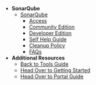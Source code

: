 - **SonarQube**
  - [SonarQube](sonarqube/sonarqube-overview)
    - [Access](sonarqube/sonarqube-access)
    - [Community Edition](sonarqube/sonarqube-set-up-community-edition)
    - [Developer Edition](sonarqube/sonarqube-set-up-developer-edition)
    - [Self Help Guide](sonarqube/sonarqube-self-help-guide)  
    - [Cleanup Policy](clean-up-policy)
    - [FAQs](sonarqube/sonarqube-faqs)  
- **Additional Resources**
  - [Back to Tools Guide](https://docs.developer.tech.gov.sg/docs/ship-hats-tools-guide/#/tools-overview)
  - [Head Over to Getting Started](https://docs.developer.tech.gov.sg/docs/ship-hats-getting-started-guide/#/)
  - [Head Over to Portal Guide](https://docs.developer.tech.gov.sg/docs/ship-hats-portal-guide/#/ship-hats-portal-overview)